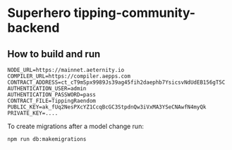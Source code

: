 # Superhero tipping-community-backend

## How to build and run

```
NODE_URL=https://mainnet.aeternity.io
COMPILER_URL=https://compiler.aepps.com
CONTRACT_ADDRESS=ct_cT9mSpx9989Js39ag45fih2daephb7YsicsvNdUdEB156gT5C
AUTHENTICATION_USER=admin
AUTHENTICATION_PASSWORD=pass
CONTRACT_FILE=TippingRaendom
PUBLIC_KEY=ak_fUq2NesPXcYZ1CcqBcGC3StpdnQw3iVxMA3YSeCNAwfN4myQk
PRIVATE_KEY=....
```

To create migrations after a model change run:
```bash
npm run db:makemigrations
```
